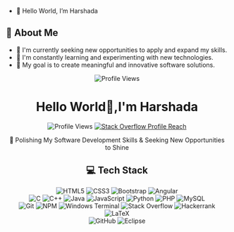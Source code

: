 - 👋 Hello World, I’m Harshada
  
## 🚀 About Me
- 💼 I'm currently seeking new opportunities to apply and expand my skills.
- 🌱 I'm constantly learning and experimenting with new technologies.
- 🎯 My goal is to create meaningful and innovative software solutions.

<p align="center">
  
   <img src="https://komarev.com/ghpvc/?username=Harshada305" alt="Profile Views" />
    </a>
</p>

<h1 align="center">Hello World👋,I'm Harshada </h1>

<p align="center">
    <img src="https://komarev.com/ghpvc/?username=swapniltake1" alt="Profile Views" />
    <a href="https://stackoverflow.com/users/16260040/swapnil?tab=profile" target="_blank" >
        <img src="https://img.shields.io/stackexchange/stackoverflow/r/16260040?color=orange&label=StackOverflowProfile&logo=stackoverflow" alt="Stack Overflow Profile Reach" />
    </a>
</p>

<div align="center">
    <p>   
        🌱 Polishing My Software Development Skills & Seeking New Opportunities to Shine
    </p>
</div>

<div align="center">
  
<div align="center">
    <h2>💻 Tech Stack</h2>
    <p align="center">
        <img src="https://img.shields.io/badge/HTML5-%23E34F26.svg?style=for-the-badge&logo=html5&logoColor=white" alt="HTML5">
        <img src="https://img.shields.io/badge/CSS3-%231572B6.svg?style=for-the-badge&logo=css3&logoColor=white" alt="CSS3">
        <img src="https://img.shields.io/badge/Bootstrap-%23563D7C.svg?style=for-the-badge&logo=bootstrap&logoColor=white" alt="Bootstrap">
        <img src="https://img.shields.io/badge/Angular-%23DD0031.svg?style=for-the-badge&logo=angular&logoColor=white" alt="Angular">
        <br>
        <img src="https://img.shields.io/badge/C-%2300599C.svg?style=for-the-badge&logo=c&logoColor=white" alt="C">
        <img src="https://img.shields.io/badge/C++-%2300599C.svg?style=for-the-badge&logo=c%2B%2B&logoColor=white" alt="C++">
        <img src="https://img.shields.io/badge/Java-%23ED8B00.svg?style=for-the-badge&logo=java&logoColor=white" alt="Java">
        <img src="https://img.shields.io/badge/JavaScript-%23323330.svg?style=for-the-badge&logo=javascript&logoColor=%23F7DF1E" alt="JavaScript">
        <img src="https://img.shields.io/badge/Python-3670A0?style=for-the-badge&logo=python&logoColor=ffdd54" alt="Python">
        <img src="https://img.shields.io/badge/PHP-%23777BB4.svg?style=for-the-badge&logo=php&logoColor=white" alt="PHP">
        <img src="https://img.shields.io/badge/MySQL-005C84?style=for-the-badge&logo=mysql&logoColor=white" alt="MySQL">
        <br>
        <img src="https://img.shields.io/badge/Git-%23F05033.svg?style=for-the-badge&logo=git&logoColor=white" alt="Git">
        <img src="https://img.shields.io/badge/NPM-%23000000.svg?style=for-the-badge&logo=npm&logoColor=white" alt="NPM">
        <img src="https://img.shields.io/badge/Windows%20Terminal-%234D4D4D.svg?style=for-the-badge&logo=windows-terminal&logoColor=white" alt="Windows Terminal">
        <img src="https://img.shields.io/badge/Stack%20Overflow-FE7A16?style=for-the-badge&logo=stack-overflow&logoColor=white" alt="Stack Overflow">
        <img src="https://img.shields.io/badge/Hackerrank-2EC866?style=for-the-badge&logo=HackerRank&logoColor=white" alt="Hackerrank">
        <img src="https://img.shields.io/badge/LaTeX-%23008080.svg?style=for-the-badge&logo=latex&logoColor=white" alt="LaTeX">
        <br>
        <img src="https://img.shields.io/badge/GitHub-100000?style=for-the-badge&logo=github&logoColor=white" alt="GitHub">
        <img src="https://img.shields.io/badge/Eclipse-FE7A16.svg?style=for-the-badge&logo=Eclipse&logoColor=white" alt="Eclipse">
        <img src="https://img.shields.io/badge/Jupyter-%23FA0F00.svg?style=for-the-badge&logo=jupyter&
